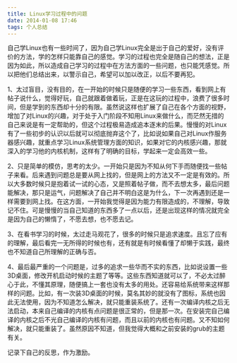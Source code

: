 ```yaml
---
title: Linux学习过程中的问题
date: 2014-01-08 17:46
tags: 个人总结
---
```


自己学Linux也有一些时间了，因为自己学Linux完全是出于自己的爱好，没有评价的方法，学的怎样只能靠自己的感觉。学习的过程也完全是随自己的想法，正是因为如此，所以造成自己学习的过程中在方法方面的一些问题，也只能凭感觉。所以把他们总结出来，以警示自己，希望可以加以改正，以后不要再犯。
 
1、太过盲目，没有目的，在一开始的时候只是随便的学习一些东西，看到网上有帖子说什么，觉得好玩，自己就跟着做着玩，正是在这玩的过程中，浪费了很多时间，但是学到的东西却十分的有限。虽然说这样也扩展了自己在各个方面的视野，增加了对Linux的兴趣，对于处于入门阶段不知用Linux来做什么，而茫然无措的自己来说是有一定帮助的，但这个过程极易造成追本逐末的后果。慢慢的对Linux有了一些初步的认识以后就可以彻底抛弃这个了，比如说如果自己对Linux作服务器感兴趣，就重点学习Linux系统管理方面的知识，如果对它的内核感兴趣，那就深入的学习他的内核机制，这样有了明确的目标，学起来一定会高效一些。
 
2、只是简单的模仿，思考的太少。一开始只是因为不知从何下手而随便找一些帖子来看。后来遇到问题总是要从网上找的，但是网上的方法又不一定是有效的。所以大多数时候只是抱着试一试的心态，又是照着帖子做，而不去想太多，最后问题能解决，那只是运气，问题解决了自己并不明白这是为什么，下一次再遇到还是一样需要到网上找。在这方面，一开始我觉得是因为能力有限造成的，不理解，导致记不住。可是慢慢的当自己知道的东西多了一点以后，还是出现这样的情况就完全是因为自己的懒惰了，不愿去想，也不愿去记。
 
3、在看书学习的时候，太过走马观花了，很多的时候只是追求速度。且忘了应有的理解，最后看完一无所得的时候也有，还有就是有时候看懂了却懒于实践，最终也不知道自己所理解的正确与否。
 
4、最后最严重的一个问题是，过多的追求一些华而不实的东西，比如说设置一些3D桌面，修改开机启动时候的主题了等等。这些东西知道就可以了，不必太过醉心于此，不懂其原理，随便搞上一套也没有太多的用处。还容易给系统带来这样那样的问题。比如，有一次装3D桌面的时候，莫名其妙的就没有了图标，系统也因此无法使用，因为不知道怎么解决，就只能重装系统了。还有一次编译内核之后无法启动，本来自己编译的内核有点问题是很正常的，但是那一次。在安装完自己编译的内核之后不光自己编译的内核有问题，而且以前的内核也有问题。又不知如何解决，就只能重装了。虽然原因不知道，但我觉得大概和之前安装的grub的主题有关。
 
记录下自己的反思，作为激励。